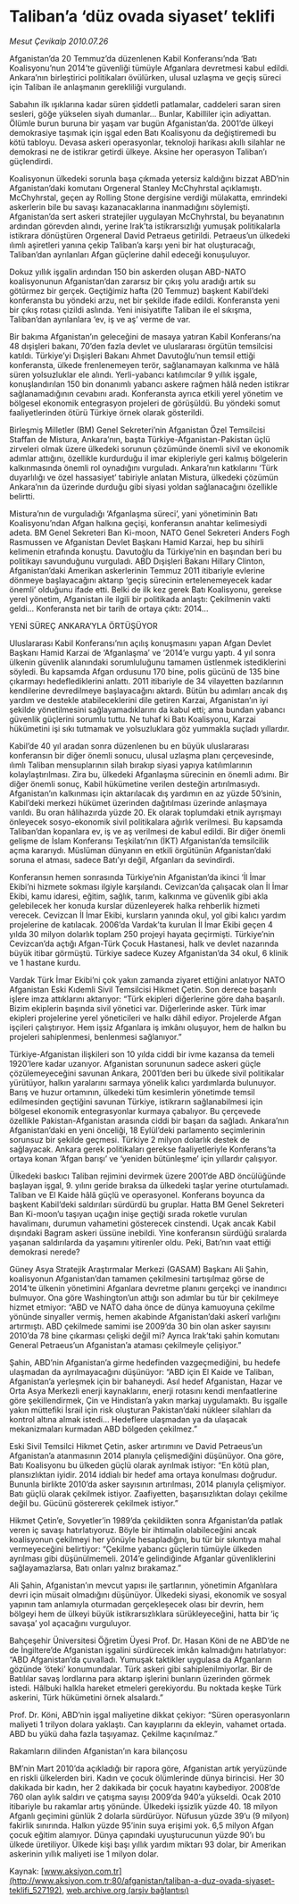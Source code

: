 # Taliban’a ‘düz ovada siyaset’ teklifi

*Mesut Çevikalp 2010.07.26*

<div class="pNewsDetailMainContent" itemprop="articleBody">
 <p>
  Afganistan’da 20 Temmuz’da düzenlenen Kabil Konferansı’nda ‘Batı Koalisyonu’nun 2014’te güvenliği tümüyle Afganlara devretmesi kabul edildi. Ankara’nın birleştirici politikaları övülürken, ulusal uzlaşma ve geçiş süreci için Taliban ile anlaşmanın gerekliliği vurgulandı.
 </p>
 <p>
  <p class="MsoNormal">
   Sabahın ilk ışıklarına kadar süren şiddetli patlamalar, caddeleri saran siren sesleri, göğe yükselen siyah dumanlar… Bunlar, Kabilliler için adiyattan. Ölümle burun buruna bir yaşam var bugün Afganistan’da. 2001’de ülkeyi demokrasiye taşımak için işgal eden Batı Koalisyonu da değiştiremedi bu kötü tabloyu. Devasa askeri operasyonlar, teknoloji harikası akıllı silahlar ne demokrasi ne de istikrar getirdi ülkeye. Aksine her operasyon Taliban’ı güçlendirdi.
  </p>
  <p class="MsoNormal">
   Koalisyonun ülkedeki sorunla başa çıkmada yetersiz kaldığını bizzat ABD’nin Afganistan’daki komutanı Orgeneral Stanley McChyhrstal açıklamıştı. McChyhrstal, geçen ay Rolling Stone dergisine verdiği mülakatta, emrindeki askerlerin bile bu savaşı kazanacaklarına inanmadığını söylemişti. Afganistan’da sert askeri stratejiler uygulayan McChyhrstal, bu beyanatının ardından görevden alındı, yerine Irak’ta istikrarsızlığı yumuşak politikalarla istikrara dönüştüren Orgeneral David Petraeus getirildi. Petraeus’un ülkedeki ılımlı aşiretleri yanına çekip Taliban’a karşı yeni bir hat oluşturacağı, Taliban’dan ayrılanları Afgan güçlerine dahil edeceği konuşuluyor.
  </p>
  <p class="MsoNormal">
   Dokuz yıllık işgalin ardından 150 bin askerden oluşan ABD-NATO koalisyonunun Afganistan’dan zararsız bir çıkış yolu aradığı artık su götürmez bir gerçek. Geçtiğimiz hafta (20 Temmuz) başkent Kabil’deki konferansta bu yöndeki arzu, net bir şekilde ifade edildi. Konferansta yeni bir çıkış rotası çizildi aslında. Yeni inisiyatifte Taliban ile el sıkışma, Taliban’dan ayrılanlara ‘ev, iş ve aş’ verme de var.
  </p>
  <p class="MsoNormal">
   Bir bakıma Afganistan’ın geleceğini de masaya yatıran Kabil Konferansı’na 48 dışişleri bakanı, 70’den fazla devlet ve uluslararası örgütün temsilcisi katıldı. Türkiye’yi Dışişleri Bakanı Ahmet Davutoğlu’nun temsil ettiği konferansta, ülkede frenlenemeyen terör, sağlanamayan kalkınma ve hâlâ süren yolsuzluklar ele alındı. Yerli-yabancı katılımcılar 9 yıllık işgale, konuşlandırılan 150 bin donanımlı yabancı askere rağmen hâlâ neden istikrar sağlanamadığının cevabını aradı. Konferansta ayrıca etkili yerel yönetim ve bölgesel ekonomik entegrasyon projeleri de görüşüldü. Bu yöndeki somut faaliyetlerinden ötürü Türkiye örnek olarak gösterildi.
  </p>
  <p class="MsoNormal">
   Birleşmiş Milletler (BM) Genel Sekreteri’nin Afganistan Özel Temsilcisi Staffan de Mistura, Ankara’nın, başta Türkiye-Afganistan-Pakistan üçlü zirveleri olmak üzere ülkedeki sorunun çözümünde önemli sivil ve ekonomik adımlar attığını, özellikle kurdurduğu il imar ekipleriyle geri kalmış bölgelerin kalkınmasında önemli rol oynadığını vurguladı. Ankara’nın katkılarını ‘Türk duyarlılığı ve özel hassasiyet’ tabiriyle anlatan Mistura, ülkedeki çözümün Ankara’nın da üzerinde durduğu gibi siyasi yoldan sağlanacağını özellikle belirtti.
  </p>
  <p class="MsoNormal">
   Mistura’nın de vurguladığı ‘Afganlaşma süreci’, yani yönetiminin Batı Koalisyonu’ndan Afgan halkına geçişi, konferansın anahtar kelimesiydi adeta. BM Genel Sekreteri Ban Ki-moon, NATO Genel Sekreteri Anders Fogh Rasmussen ve Afganistan Devlet Başkanı Hamid Karzai, hep bu sihirli kelimenin etrafında konuştu. Davutoğlu da Türkiye’nin en başından beri bu politikayı savunduğunu vurguladı. ABD Dışişleri Bakanı Hillary Clinton, Afganistan’daki Amerikan askerlerinin Temmuz 2011 itibariyle evlerine dönmeye başlayacağını aktarıp ‘geçiş sürecinin ertelenemeyecek kadar önemli’ olduğunu ifade etti. Belki de ilk kez gerek Batı Koalisyonu, gerekse yerel yönetim, Afganistan ile ilgili bir politikada anlaştı: Çekilmenin vakti geldi… Konferansta net bir tarih de ortaya çıktı: 2014...
  </p>
  <p class="MsoNormal">
   YENİ SÜREÇ ANKARA’YLA ÖRTÜŞÜYOR
  </p>
  <p class="MsoNormal">
   Uluslararası Kabil Konferansı’nın açılış konuşmasını yapan Afgan Devlet Başkanı Hamid Karzai de ‘Afganlaşma’ ve ‘2014’e vurgu yaptı. 4 yıl sonra ülkenin güvenlik alanındaki sorumluluğunu tamamen üstlenmek istediklerini söyledi. Bu kapsamda Afgan ordusunu 170 bine, polis gücünü de 135 bine çıkarmayı hedeflediklerini anlattı. 2011 itibariyle de 34 vilayetten bazılarının kendilerine devredilmeye başlayacağını aktardı. Bütün bu adımları ancak dış yardım ve destekle atabileceklerini dile getiren Karzai, Afganistan’ın iyi şekilde yönetilmesini sağlayamadıklarını da kabul etti; ama bundan yabancı güvenlik güçlerini sorumlu tuttu. Ne tuhaf ki Batı Koalisyonu, Karzai hükümetini işi sıkı tutmamak ve yolsuzluklara göz yummakla suçladı yıllardır.
  </p>
  <p class="MsoNormal">
   Kabil’de 40 yıl aradan sonra düzenlenen bu en büyük uluslararası konferansın bir diğer önemli sonucu, ulusal uzlaşma planı çerçevesinde, ılımlı Taliban mensuplarının silah bırakıp siyasi yapıya katılımlarının kolaylaştırılması. Zira bu, ülkedeki Afganlaşma sürecinin en önemli adımı. Bir diğer önemli sonuç, Kabil hükümetine verilen desteğin artırılmasıydı. Afganistan’ın kalkınması için aktarılacak dış yardımın en az yüzde 50’sinin, Kabil’deki merkezi hükümet üzerinden dağıtılması üzerinde anlaşmaya varıldı. Bu oran hâlihazırda yüzde 20. Ek olarak toplumdaki etnik ayrışmayı önleyecek sosyo-ekonomik sivil politikalara ağırlık verilmesi. Bu kapsamda Taliban’dan kopanlara ev, iş ve aş verilmesi de kabul edildi. Bir diğer önemli gelişme de İslam Konferansı Teşkilatı’nın (İKT) Afganistan’da temsilcilik açma kararıydı. Müslüman dünyanın en etkili örgütünün Afganistan’daki soruna el atması, sadece Batı’yı değil, Afganları da sevindirdi.
  </p>
  <p class="MsoNormal">
   Konferansın hemen sonrasında Türkiye’nin Afganistan’da ikinci ‘İl İmar Ekibi’ni hizmete sokması ilgiyle karşılandı. Cevizcan’da çalışacak olan İl İmar Ekibi, kamu idaresi, eğitim, sağlık, tarım, kalkınma ve güvenlik gibi akla gelebilecek her konuda kurslar düzenleyerek halka rehberlik hizmeti verecek. Cevizcan İl İmar Ekibi, kursların yanında okul, yol gibi kalıcı yardım projelerine de katılacak. 2006’da Vardak’ta kurulan İl İmar Ekibi geçen 4 yılda 30 milyon dolarlık toplam 250 projeyi hayata geçirmişti. Türkiye’nin Cevizcan’da açtığı Afgan-Türk Çocuk Hastanesi, halk ve devlet nazarında büyük itibar görmüştü. Türkiye sadece Kuzey Afganistan’da 34 okul, 6 klinik ve 1 hastane kurdu.
  </p>
  <p class="MsoNormal">
   Vardak Türk İmar Ekibi’ni çok yakın zamanda ziyaret ettiğini anlatıyor NATO Afganistan Eski Kıdemli Sivil Temsilcisi Hikmet Çetin. Son derece başarılı işlere imza attıklarını aktarıyor: “Türk ekipleri diğerlerine göre daha başarılı. Bizim ekiplerin başında sivil yönetici var. Diğerlerinde asker. Türk imar ekipleri projelerine yerel yöneticileri ve halkı dâhil ediyor. Projelerde Afgan işçileri çalıştırıyor. Hem işsiz Afganlara iş imkânı oluşuyor, hem de halkın bu projeleri sahiplenmesi, benlenmesi sağlanıyor.”
  </p>
  <p class="MsoNormal">
   Türkiye-Afganistan ilişkileri son 10 yılda ciddi bir ivme kazansa da temeli 1920’lere kadar uzanıyor. Afganistan sorununun sadece askeri güçle çözülemeyeceğini savunan Ankara, 2001’den beri bu ülkede sivil politikalar yürütüyor, halkın yaralarını sarmaya yönelik kalıcı yardımlarda bulunuyor. Barış ve huzur ortamının, ülkedeki tüm kesimlerin yönetimde temsil edilmesinden geçtiğini savunan Türkiye, istikrarın sağlanabilmesi için bölgesel ekonomik entegrasyonlar kurmaya çabalıyor. Bu çerçevede özellikle Pakistan-Afganistan arasında ciddi bir başarı da sağladı. Ankara’nın Afganistan’daki en yeni önceliği, 18 Eylül’deki parlamento seçimlerinin sorunsuz bir şekilde geçmesi. Türkiye 2 milyon dolarlık destek de sağlayacak. Ankara gerek politikaları gerekse faaliyetleriyle Konferans’ta ortaya konan ‘Afgan barışı’ ve ‘yeniden bütünleşme’ için yıllardır çalışıyor.
  </p>
  <p class="MsoNormal">
   Ülkedeki baskıcı Taliban rejimini devirmek üzere 2001’de ABD öncülüğünde başlayan işgal, 9. yılını geride bıraksa da ülkedeki taşlar yerine oturtulamadı. Taliban ve El Kaide hâlâ güçlü ve operasyonel. Konferans boyunca da başkent Kabil’deki saldırıları sürdürdü bu gruplar. Hatta BM Genel Sekreteri Ban Ki-moon’u taşıyan uçağın inişe geçtiği sırada roketle vurulan havalimanı, durumun vahametini gösterecek cinstendi. Uçak ancak Kabil dışındaki Bagram askeri üssüne inebildi. Yine konferansın sürdüğü sıralarda yaşanan saldırılarda da yaşamını yitirenler oldu. Peki, Batı’nın vaat ettiği demokrasi nerede?
  </p>
  <p class="MsoNormal">
   Güney Asya Stratejik Araştırmalar Merkezi (GASAM) Başkanı Ali Şahin, koalisyonun Afganistan’dan tamamen çekilmesini tartışılmaz görse de 2014’te ülkenin yönetimini Afganlara devretme planını gerçekçi ve inandırıcı bulmuyor. Ona göre Washington’un attığı son adımlar bu tür bir çekilmeye hizmet etmiyor: “ABD ve NATO daha önce de dünya kamuoyuna çekilme yönünde sinyaller vermiş, hemen akabinde Afganistan’daki askerî varlığını artırmıştı. ABD çekilmede samimi ise 2009’da 30 bin olan asker sayısını 2010’da 78 bine çıkarması çelişki değil mi? Ayrıca Irak’taki şahin komutanı General Petraeus’un Afganistan’a ataması çekilmeyle çelişiyor.”
  </p>
  <p class="MsoNormal">
   Şahin, ABD’nin Afganistan’a girme hedefinden vazgeçmediğini, bu hedefe ulaşmadan da ayrılmayacağını düşünüyor: “ABD için El Kaide ve Taliban, Afganistan’a yerleşmek için bir bahaneydi. Asıl hedef Afganistan, Hazar ve Orta Asya Merkezli enerji kaynaklarını, enerji rotasını kendi menfaatlerine göre şekillendirmek, Çin ve Hindistan’a yakın markaj uygulamaktı. Bu işgalle yakın müttefiki İsrail için risk oluşturan Pakistan’daki nükleer silahları da kontrol altına almak istedi… Hedeflere ulaşmadan ya da ulaşacak mekanizmaları kurmadan ABD bölgeden çekilmez.”
  </p>
  <p class="MsoNormal">
   Eski Sivil Temsilci Hikmet Çetin, asker artırımını ve David Petraeus’un Afganistan’a atanmasının 2014 planıyla çelişmediğini düşünüyor. Ona göre, Batı Koalisyonu bu ülkeden güçlü olarak ayrılmak istiyor: “En kötü plan, plansızlıktan iyidir. 2014 iddialı bir hedef ama ortaya konulması doğrudur. Bununla birlikte 2010’da asker sayısının artırılması, 2014 planıyla çelişmiyor. Batı güçlü olarak çekilmek istiyor. Zaafiyetten, başarısızlıktan dolayı çekilme değil bu. Gücünü göstererek çekilmek istiyor.”
  </p>
  <p class="MsoNormal">
   Hikmet Çetin’e, Sovyetler’in 1989’da çekildikten sonra Afganistan’da patlak veren iç savaşı hatırlatıyoruz. Böyle bir ihtimalin olabileceğini ancak koalisyonun çekilmeyi her yönüyle hesapladığını, bu tür bir sıkıntıya mahal vermeyeceğini belirtiyor: “Çekilme yabancı güçlerin tümüyle ülkeden ayrılması gibi düşünülmemeli. 2014’e gelindiğinde Afganlar güvenliklerini sağlayamazlarsa, Batı onları yalnız bırakamaz.”
  </p>
  <p class="MsoNormal">
   Ali Şahin, Afganistan’ın mevcut yapısı ile şartlarının, yönetimin Afganlılara devri için müsait olmadığını düşünüyor. Ülkedeki siyasi, ekonomik ve sosyal yapının tam anlamıyla oturmadan gerçekleşecek olası bir devrin, hem bölgeyi hem de ülkeyi büyük istikrarsızlıklara sürükleyeceğini, hatta bir ‘iç savaşa’ yol açacağını vurguluyor.
  </p>
  <p class="MsoNormal">
   Bahçeşehir Üniversitesi Öğretim Üyesi Prof. Dr. Hasan Köni de ne ABD’de ne de İngiltere’de Afganistan işgalini sürdürecek imkân kalmadığını hatırlatıyor: “ABD Afganistan’da çuvalladı. Yumuşak taktikler uygulasa da Afganların gözünde ‘öteki’ konumundalar. Türk askeri gibi sahiplenilmiyorlar. Bir de Batılılar savaş lordlarına para aktarıp işlerini bunların üzerinden görmek istedi. Hâlbuki halkla hareket etmeleri gerekiyordu. Bu noktada keşke Türk askerini, Türk hükümetini örnek alsalardı.”
  </p>
  <p class="MsoNormal">
   Prof. Dr. Köni, ABD’nin işgal maliyetine dikkat çekiyor: “Süren operasyonların maliyeti 1 trilyon dolara yaklaştı. Can kayıplarını da ekleyin, vahamet ortada. ABD bu yükü daha fazla taşıyamaz. Çekilme kaçınılmaz.”
  </p>
  <p class="MsoNormal">
  </p>
  <p class="MsoNormal">
   Rakamların dilinden Afganistan’ın kara bilançosu
  </p>
  <p class="MsoNormal">
  </p>
  <p class="MsoNormal">
   BM’nin Mart 2010’da açıkladığı bir rapora göre, Afganistan artık yeryüzünde en riskli ülkelerden biri. Kadın ve çocuk ölümlerinde dünya birincisi. Her 30 dakikada bir kadın, her 2 dakikada bir çocuk hayatını kaybediyor. 2008’de 760 olan aylık saldırı ve çatışma sayısı 2009’da 940’a yükseldi. Ocak 2010 itibariyle bu rakamlar artış yönünde. Ülkedeki işsizlik yüzde 40. 18 milyon Afganlı geçimini günlük 2 dolarla sürdürüyor. Nüfusun yüzde 39’u (9 milyon) fakirlik sınırında. Halkın yüzde 95’inin suya erişimi yok. 6,5 milyon Afgan çocuk eğitim alamıyor. Dünya çapındaki uyuşturucunun yüzde 90’ı bu ülkede üretiliyor. Ülkede kişi başı yıllık yardım miktarı 93 dolar, bir Amerikan askerinin yıllık maliyeti ise 1 milyon dolar.
  </p>
 </p>
</div>


Kaynak: [www.aksiyon.com.tr](http://www.aksiyon.com.tr:80/afganistan/taliban-a-duz-ovada-siyaset-teklifi_527192), [web.archive.org (arşiv bağlantısı)](http://web.archive.org/web/20150826001306/http://www.aksiyon.com.tr:80/afganistan/taliban-a-duz-ovada-siyaset-teklifi_527192)
